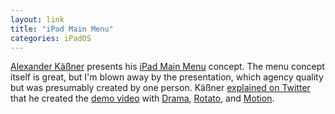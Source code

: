 ```yaml
---
layout: link
title: "iPad Main Menu"
categories: iPadOS
---
```



[Alexander Käßner](https://twitter.com/alexkaessner/) presents his [iPad Main Menu](https://ipadmenu.study/) concept. The menu concept itself is great, but I'm blown away by the presentation, which agency quality but was presumably created by one person. Käßner [explained on Twitter](https://twitter.com/alexkaessner/status/1247586881061228545) that he created the [demo video](https://vimeo.com/404389115) with [Drama](https://drama.app/), [Rotato](https://www.rotato.xyz/), and [Motion](https://www.apple.com/final-cut-pro/motion/).

